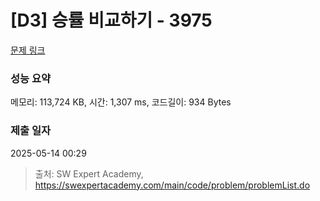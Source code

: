 # [D3] 승률 비교하기 - 3975 

[문제 링크](https://swexpertacademy.com/main/code/problem/problemDetail.do?contestProbId=AWIX_iFqjg4DFAVH) 

### 성능 요약

메모리: 113,724 KB, 시간: 1,307 ms, 코드길이: 934 Bytes

### 제출 일자

2025-05-14 00:29



> 출처: SW Expert Academy, https://swexpertacademy.com/main/code/problem/problemList.do
